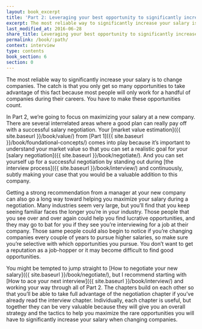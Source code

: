 ```yaml
---
layout: book_excerpt
title: 'Part 2: Leveraging your best opportunity to significantly increase your salary'
excerpt: The most reliable way to significantly increase your salary is to change companies.
last_modified_at: 2016-06-28
share_title: Leveraging your best opportunity to significantly increase your salary
permalink: /book/:path/
context: interview
type: contents
book_section: 6
section: 0
---
```

The most reliable way to significantly increase your salary is to change companies. The catch is that you only get so many opportunities to take advantage of this fact because most people will only work for a handful of companies during their careers. You have to make these opportunities count.

In Part 2, we’re going to focus on maximizing your salary at a new company. There are several interrelated areas where a good plan can really pay off with a successful salary negotiation. Your [market value estimation]({{ site.baseurl }}/book/value/) from [Part 1]({{ site.baseurl }}/book/foundational-concepts/) comes into play because it’s important to understand your market value so that you can set a realistic goal for your [salary negotiation]({{ site.baseurl }}/book/negotiate/). And you can set yourself up for a successful negotiation by standing out during [the interview process]({{ site.baseurl }}/book/interview/) and continuously, subtly making your case that you would be a valuable addition to this company.

Getting a strong recommendation from a manager at your new company can also go a long way toward helping you maximize your salary during a negotiation. Many industries seem very large, but you’ll find that you keep seeing familiar faces the longer you’re in your industry. Those people that you see over and over again could help you find lucrative opportunities, and they may go to bat for you if they see you’re interviewing for a job at their company. Those same people could also begin to notice if you’re changing companies every couple of years to pursue higher salaries, so make sure you’re selective with which opportunities you pursue. You don’t want to get a reputation as a job-hopper or it may become difficult to find good opportunities.

You might be tempted to jump straight to [How to negotiate your new salary]({{ site.baseurl }}/book/negotiate/), but I recommend starting with [How to ace your next interview]({{ site.baseurl }}/book/interview/) and working your way through all of Part 2. The chapters build on each other so that you’ll be able to take full advantage of the negotiation chapter if you’ve already read the interview chapter. Individually, each chapter is useful, but together they can be very valuable because they will give you an overall strategy and the tactics to help you maximize the rare opportunities you will have to significantly increase your salary when changing companies.
